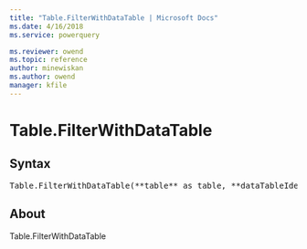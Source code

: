 ```yaml
---
title: "Table.FilterWithDataTable | Microsoft Docs"
ms.date: 4/16/2018
ms.service: powerquery

ms.reviewer: owend
ms.topic: reference
author: minewiskan
ms.author: owend
manager: kfile
---
```

# Table.FilterWithDataTable

## Syntax

<pre>
Table.FilterWithDataTable(**table** as table, **dataTableIdentifier** as text) as any
</pre>

## About
Table.FilterWithDataTable

